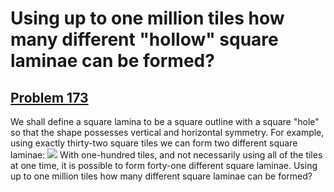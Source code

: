 # Using up to one million tiles how many different "hollow" square laminae can be formed?
## [Problem 173](https://projecteuler.net/problem=173)
We shall define a square lamina to be a square outline with a square "hole" so that the shape possesses vertical and horizontal symmetry. For example, using exactly thirty-two square tiles we can form two different square laminae:
![](https://projecteuler.net/project/images/p173_square_laminas.gif)
With one-hundred tiles, and not necessarily using all of the tiles at one time, it is possible to form forty-one different square laminae.
Using up to one million tiles how many different square laminae can be formed?
